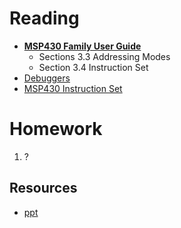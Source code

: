 # Reading

- [**MSP430 Family User Guide**](/382/datasheets/msp430_msp430x2xx_family_users_guide.pdf)
    - Sections 3.3 Addressing Modes
    - Section 3.4 Instruction Set
- [Debuggers](http://en.wikipedia.org/wiki/Debugger)  
- [MSP430 Instruction Set](http://mspgcc.sourceforge.net/manual/x223.html)

# Homework

1. ?

## Resources

- [ppt](Lsn3-4-5.pptx)
